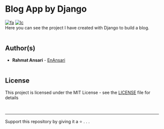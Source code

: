 # Blog App by Django

[![fa](https://img.shields.io/badge/click_to_README-Persain-red.svg)](https://github.com/EnAnsari/blog-django/blob/main/docs/README-FA.md)
[![lc](https://img.shields.io/badge/license-MIT-blue.svg)](https://github.com/EnAnsari/blog-django/blob/main/LICENSE)
<br>
Here you can see the project I have created with Django to build a blog.
<br><br>

## Author(s)

* **Rahmat Ansari** - [EnAnsari](https://github.com/EnAnsari)
<br><br>


## License

This project is licensed under the MIT License - see the [LICENSE](https://github.com/EnAnsari/blog-django/blob/main/LICENSE) file for details


<br><hr>
Support this repository by giving it a ⭐ . . .
